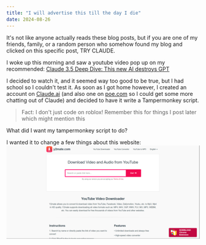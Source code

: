 ```yaml
---
title: "I will advertise this till the day I die"
date: 2024-08-26
---
```

It's not like anyone actually reads these blog posts, but if you are one of my friends, family, or a random person who somehow found my blog and clicked on this specific post, TRY CLAUDE.

I woke up this morning and saw a youtube video pop up on my recommended: [Claude 3.5 Deep Dive: This new AI destroys GPT](https://www.youtube.com/watch?v=b7JCor1DGJw)

I decided to watch it, and it seemed way too good to be true, but I had school so I couldn't test it. As soon as I got home however, I created an account on [Claude.ai](https://claude.ai/new) (and also one on [poe.com](https://poe.com/) so I could get some more chatting out of Claude) and decided to have it write a Tampermonkey script.

> Fact: I don't just code on roblox! Remember this for things I post later which might mention this

What did I want my tampermonkey script to do?

I wanted it to change a few things about this website: ![TEST](/docs/assets/y2mateDefault.png)
